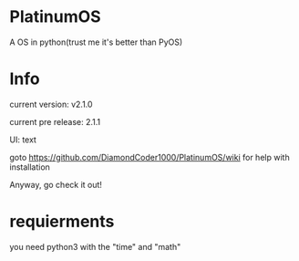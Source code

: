 # PlatinumOS
A OS in python(trust me it's better than PyOS)
# Info
current version: v2.1.0

current pre release: 2.1.1


UI: text

goto https://github.com/DiamondCoder1000/PlatinumOS/wiki for help with installation

Anyway, go check it out!

# requierments
you need python3 with the "time" and "math"

